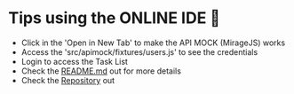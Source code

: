 # Tips using the ONLINE IDE 🚀

- Click in the 'Open in New Tab' to make the API MOCK (MirageJS) works
- Access the 'src/apimock/fixtures/users.js' to see the credentials
- Login to access the Task List
- Check the [README.md](./README.md) out for more details
- Check the [Repository](https://github.com/huogerac/template-vue3-vite-vuetify3) out
